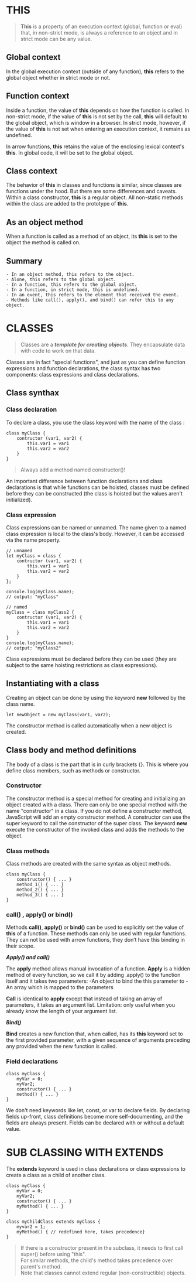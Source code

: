 
# THIS
 
 > **This** is a property of an execution context (global, function or eval) that, in non–strict mode, is always a reference to an object and in strict mode can be any value.
 
## Global context

In the global execution context (outside of any function), **this** refers to the global object whether in strict mode or not. 

## Function context

Inside a function, the value of **this** depends on how the function is called. In non-strict mode, if the value of **this** is not set by the call, **this** will default to the global object, which is window in a browser. In strict mode, however, if the value of **this** is not set when entering an execution context, it remains as undefined.

In arrow functions, **this** retains the value of the enclosing lexical context's **this**. In global code, it will be set to the global object.

## Class context

The behavior of **this** in classes and functions is similar, since classes are functions under the hood. But there are some differences and caveats.
Within a class constructor, **this** is a regular object. All non-static methods within the class are added to the prototype of **this**.

## As an object method

When a function is called as a method of an object, its **this** is set to the object the method is called on. 

## Summary

	- In an object method, this refers to the object.
	- Alone, this refers to the global object.
	- In a function, this refers to the global object.
	- In a function, in strict mode, this is undefined.
	- In an event, this refers to the element that received the event.
	- Methods like call(), apply(), and bind() can refer this to any object.


# CLASSES

> Classes are a *** template for creating objects***. They encapsulate data with code to work on that data. 

Classes are in fact "special functions", and just as you can define function expressions and function declarations, the class syntax has two components: class expressions and class declarations.

## Class synthax

### Class declaration
To declare a class, you use the class keyword with the name of the class :

``` 
class myClass {
	contructor (var1, var2) {
		this.var1 = var1
		this.var2 = var2
	}
}
```
> Always add a method named constructor()!

An important difference between function declarations and class declarations is that while functions can be hoisted, classes must be defined before they can be constructed (the class is hoisted but the values aren't initialized).

### Class expression

Class expressions can be named or unnamed. The name given to a named class expression is local to the class's body. However, it can be accessed via the name property. 

```
// unnamed
let myClass = class {
	contructor (var1, var2) {
		this.var1 = var1
		this.var2 = var2
	}
};
	
console.log(myClass.name);
// output: "myClass"

// named
myClass = class myClass2 {
	contructor (var1, var2) {
		this.var1 = var1
		this.var2 = var2
	}
}
console.log(myClass.name);
// output: "myClass2"
```

Class expressions must be declared before they can be used (they are subject to the same hoisting restrictions as class expressions).

## Instantiating with a class

Creating an object can be done by using the keyword **new** followed by the class name.
```
let newObject = new myClass(var1, var2);
```
The constructor method is called automatically when a new object is created. 

## Class body and method definitions

The body of a class is the part that is in curly brackets {}. This is where you define class members, such as methods or constructor. 

### Constructor

The constructor method is a special method for creating and initializing an object created with a class. There can only be one special method with the name "constructor" in a class.
If you do not define a constructor method, JavaScript will add an empty constructor method. 
A constructor can use the super keyword to call the constructor of the super class.
The keyword **new** execute the constructor of the invoked class and adds the methods to the object.


### Class methods

Class methods are created with the same syntax as object methods.

```
class myClass {
	constructor() { ... }
	method_1() { ... }
	method_2() { ... }
	method_3() { ... }
}
```

### call() , apply() or bind()

Methods **call()**, **apply()** or **bind()** can be used to explicitly set the value of **this** of a function.
These methods can only be used with regular functions. They can not be used with arrow functions, they don’t have this binding in their scope.


***Apply() and call()***

The **apply** method allows manual invocation of a function.
**Apply** is a hidden method of every function, so we call it by adding .apply() to the function itself and it takes two parameters: 
	-An object to bind the this parameter to
	-An array which is mapped to the parameters

**Call** is identical to **apply** except that instead of taking an array of parameters, it takes an argument list. Limitation: only useful when you already know the length of your argument list.

***Bind()***

**Bind** creates a new function that, when called, has its **this** keyword set to the first provided parameter, with a given sequence of arguments preceding any provided when the new function is called.

### Field declarations

```
class myClass {
	myVar = 0;
	myVar2;
	constructor() { ... }
	method() { ... }
}
```
We don't need keywords like let, const, or var to declare fields.
By declaring fields up-front, class definitions become more self-documenting, and the fields are always present.
Fields can be declared with or without a default value.

# SUB CLASSING WITH EXTENDS

The **extends** keyword is used in class declarations or class expressions to create a class as a child of another class.

```
class myClass {
	myVar = 0;
	myVar2;
	constructor() { ... }
	myMethod() { ... }
}
	
class myChildClass extends myClass {
	myvar2 = 1;
	myMethod() { // redefined here, takes precedence}
}
```

> If there is a constructor present in the subclass, it needs to first call super() before using "this". <br> For similar methods, the child's method takes precedence over parent's method. <br> Note that classes cannot extend regular (non-constructible) objects. 
